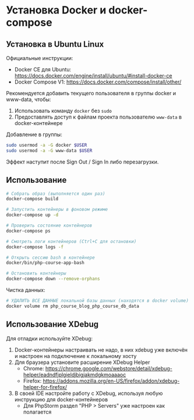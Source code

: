 # Установка Docker и docker-compose

## Установка в Ubuntu Linux

Официальные инструкции:

- Docker CE для Ubuntu: https://docs.docker.com/engine/install/ubuntu/#install-docker-ce
- Docker Compose V1: https://docs.docker.com/compose/install/other/

Рекомендуется добавить текущего пользователя в группы docker и www-data, чтобы:

1. Использовать команду `docker` без `sudo`
2. Предоставлять доступ к файлам проекта пользователю `www-data` в docker-контейнере

Добавление в группы:

```bash
sudo usermod -a -G docker $USER
sudo usermod -a -G www-data $USER
```

Эффект наступит после Sign Out / Sign In либо перезагрузки.

## Использование

```bash
# Собрать образ (выполняется один раз)
docker-compose build

# Запустить контейнеры в фоновом режиме
docker-compose up -d

# Проверить состояние контейнеров
docker-compose ps

# Смотреть логи контейнеров (Ctrl+C для остановки)
docker-compose logs -f

# Открыть сессию bash в контейнере
docker/bin/php-course-app-bash

# Остановить контейнеры
docker-compose down --remove-orphans
```

Чистка данных:

```bash
# УДАЛИТЬ ВСЕ ДАННЫЕ локальной базы данных (находятся в docker volume)
docker volume rm php_course_blog_php_course_db_data
```

## Использование XDebug

Для отладки используйте XDebug:

1. Docker-контейнеры настраивать не надо, в них xdebug уже включён и настроен на подключение к локальному хосту
2. Для браузера установите расширение XDebug Helper
    - Chrome: https://chrome.google.com/webstore/detail/xdebug-helper/eadndfjplgieldjbigjakmdgkmoaaaoc
    - Firefox: https://addons.mozilla.org/en-US/firefox/addon/xdebug-helper-for-firefox/
3. В своей IDE настройте работу с XDebug, используя любую инструкцию для docker-контейнеров
    - Для PhpStorm раздел "PHP > Servers" уже настроен как полагается
